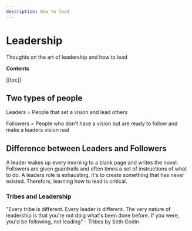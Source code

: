 ```yaml
---
description: How to lead
---
```


# Leadership

Thoughts on the art of leadership and how to lead

**Contents**

[[toc]]


## Two types of people

Leaders = People that set a vision and lead others

Followers = People who don't have a vision but are ready to follow and make a leaders vision real


## Difference between Leaders and Followers

A leader wakes up every morning to a blank page and writes the novel. Followers are given guardrails and often times a set of instructions of what to do. A leaders role is exhausting, it's to create something that has never existed. Therefore, learning how to lead is critical.


### Tribes and Leadership

"Every tribe is different. Every leader is different. The very nature of leadership is that you're not doig what's been done before. If you were, you'd be following, not leading" - Tribes by Seth Godin


